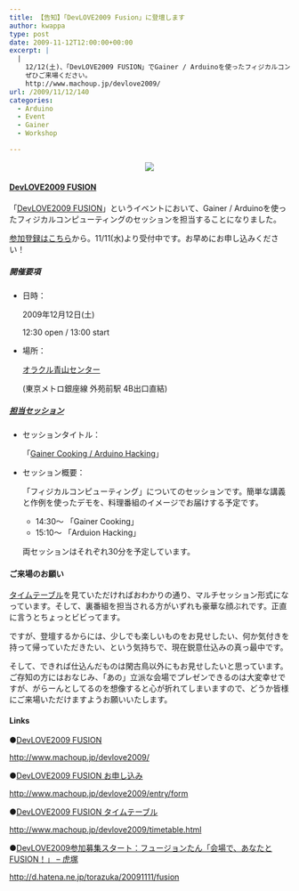 ```yaml
---
title: 【告知】「DevLOVE2009 Fusion」に登壇します
author: kwappa
type: post
date: 2009-11-12T12:00:00+00:00
excerpt: |
  |
    12/12(土)、「DevLOVE2009 FUSION」でGainer / Arduinoを使ったフィジカルコンピューティングのデモをします。
    ぜひご来場ください。
    http://www.machoup.jp/devlove2009/
url: /2009/11/12/140
categories:
  - Arduino
  - Event
  - Gainer
  - Workshop

---
```

<p align="center" style="text-align: center;">
  <a href="http://www.machoup.jp/devlove2009/" target="_blank"><img src="http://img.f.hatena.ne.jp/images/fotolife/t/torazuka/20091111/20091111214916.png?1257944092" style="border: 1px solid white;" /></a>
</p>

#### [DevLOVE2009 FUSION][1]

「<a href="http://www.machoup.jp/devlove2009/" target="_blank">DevLOVE2009 FUSION</a>」というイベントにおいて、Gainer / Arduinoを使ったフィジカルコンピューティングのセッションを担当することになりました。

[参加登録はこちら][2]から。11/11(水)より受付中です。お早めにお申し込みください！

<!--more-->

##### 開催要項

  * 日時：
  
    2009年12月12日(土)
  
    12:30 open / 13:00 start 
  * 場所：
  
    <a href="http://www.oracle.co.jp/aoyamacenter/" target="_blank">オラクル青山センター</a>
  
    (東京メトロ銀座線 外苑前駅 4B出口直結) 

##### [担当セッション][3]

  * セッションタイトル：
  
    「<a href="http://www.machoup.jp/devlove2009/program.html#timetable_session2" target="_blank">Gainer Cooking / Arduino Hacking</a>」 
  * セッション概要：
  
    「フィジカルコンピューティング」についてのセッションです。簡単な講義と作例を使ったデモを、料理番組のイメージでお届けする予定です。</p> 
      * 14:30～ 「Gainer Cooking」
      * 15:10～ 「Arduion Hacking」
    
    両セッションはそれぞれ30分を予定しています。 </li> </ul> 
    
    #### ご来場のお願い
    
    <a href="http://www.machoup.jp/devlove2009/timetable.html" target="_blank">タイムテーブル</a>を見ていただければおわかりの通り、マルチセッション形式になっています。そして、裏番組を担当される方がいずれも豪華な顔ぶれです。正直に言うとちょっとビビってます。
    
    ですが、登壇するからには、少しでも楽しいものをお見せしたい、何か気付きを持って帰っていただきたい、という気持ちで、現在鋭意仕込みの真っ最中です。
    
    そして、できれば仕込んだものは閑古鳥以外にもお見せしたいと思っています。ご存知の方にはおなじみ、「あの」立派な会場でプレゼンできるのは大変幸せですが、がらーんとしてるのを想像すると心が折れてしまいますので、どうか皆様にご来場いただけますようお願いいたします。
    
    #### Links
    
    ●<a href="http://www.machoup.jp/devlove2009/" target="_blank">DevLOVE2009 FUSION</a>
  
    http://www.machoup.jp/devlove2009/
    
    ●<a href="http://www.machoup.jp/devlove2009/entry/form" target="_blank">DevLOVE2009 FUSION お申し込み</a>
  
    http://www.machoup.jp/devlove2009/entry/form
    
    ●<a href="http://www.machoup.jp/devlove2009/timetable.html" target="_blank">DevLOVE2009 FUSION タイムテーブル</a>
  
    http://www.machoup.jp/devlove2009/timetable.html
    
    ●<a href="http://d.hatena.ne.jp/torazuka/20091111/fusion" target="_blank">DevLOVE2009参加募集スタート：フュージョンたん「会場で、あなたとFUSION！」 &#8211; 虎塚</a>
  
    http://d.hatena.ne.jp/torazuka/20091111/fusion

 [1]: http://www.machoup.jp/devlove2009/
 [2]: http://www.machoup.jp/devlove2009/entry/form
 [3]: http://www.machoup.jp/devlove2009/program.html#timetable_session2
